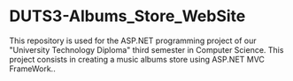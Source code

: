 # DUTS3-Albums_Store_WebSite
This repository is used for the ASP.NET programming project of our "University Technology Diploma" third semester in Computer Science. This project consists in creating a music albums store using ASP.NET MVC FrameWork..
